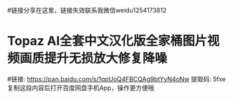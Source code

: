 #链接分享在这里，链接失效联系我微信weidu1254173812
# Topaz AI全套中文汉化版全家桶图片视频画质提升无损放大修复降噪
#链接: https://pan.baidu.com/s/1qpUoQ4FBCQAg9btYyN4oNw 提取码: 5fxe 复制这段内容后打开百度网盘手机App，操作更方便哦 
